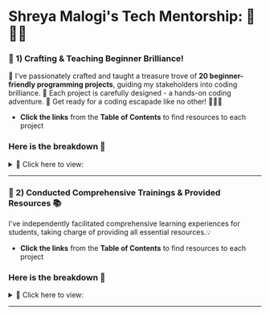 # Shreya Malogi's Tech Mentorship: 🚀👩‍💻

###  🚀 1) Crafting & Teaching Beginner Brilliance!

🌟 I've passionately crafted and taught a treasure trove of **20 beginner-friendly programming projects**, guiding my stakeholders into coding brilliance. 🚀 Each project is carefully designed - a hands-on coding adventure. 🌌 Get ready for a coding escapade like no other! 🚀👩‍💻

- **Click the links** from the **Table of Contents** to find resources to each project 

###  Here is the breakdown  📖

<details>

<summary> 📸 Click here to view:  </summary>
 
## Table of Contents: 

| Project Name                                                                   | Tech Stack                      |
|--------------------------------------------------------------------------------|---------------------------------|
| [🦠1) COVID-19 Cases Notifier](https://github.com/shreyamalogi/corona-cases-notifyer) | 📊 Python                      |
| [🗣️ 2) Text-to-Speech (TTS)](https://github.com/shreyamalogi/TTS)                    | 📝 Python                      |
| [📄 3) Bio Data ](https://github.com/shreyamalogi/Bio-Data)                   | 🔍 HTML                        |
| [🐶 4) Tinder for Dogs](https://github.com/shreyamalogi/tindog)                               | 💻 HTML, CSS, Bootstrap        |
| [🎨 5) Polka Dot](https://github.com/shreyamalogi/the_hirst_painting)                 | 🔵 Turtle GUI                  |
| [✏️ 6) Spirograph](https://github.com/shreyamalogi/spirograph)                       | 🌀 Turtle GUI                  |
| [🤖 7) Doraemon](https://github.com/shreyamalogi/doraemon)                           | 🎨 Turtle GUI                  |
| [🚀 8) Among Us Tribute](https://github.com/shreyamalogi/among-us)                   | 👥 Turtle GUI                  |
| [🧠 9) Memory Game](https://github.com/shreyamalogi/memory-game)                    | 🎮 HTML, CSS, JavaScript       |
| [🥁 10) Drums Kit](https://github.com/shreyamalogi/drums-app)                        | 🚀 HTML, CSS, JavaScript       |
| [🎲 11) Dice Game](https://github.com/shreyamalogi/Dice-game)                        | 🎮 HTML, CSS, JavaScript       |
| [🌐 12) Favicon Fetcher](https://github.com/shreyamalogi/favicon-fetcher)              | 🔍 HTML, CSS, JavaScript       |
| [📜 13) Kanye Quotes Generator](https://github.com/shreyamalogi/kanye-quotes-generator)| 🎤 API                         |
| [🌐 14) Real-time ISS Tracker](https://github.com/shreyamalogi/Real-time-ISS-Tracker)  | 🚀 Python, Tkinter             |
| [🌐 15) Flask API Integration](https://github.com/shreyamalogi/Flask-API-Integration)  | 🚀 Python, Flask               |
| [🚗 16) Miles to Kilometers Converter](https://github.com/shreyamalogi/miles-to-km-converter)| ➡️🚶 Tkinter                |
| [💎 17) I Am Rich App](https://github.com/shreyamalogi/rich-app)                      | 💰 Flutter                     |
| [📇 18) BizCard App](https://github.com/shreyamalogi/bizcard-app)                    | 🔄 Flutter                     |

This learning path will take you on a journey from Python basics to web technologies, API integration, GUI development, and finally, mobile app development with Flutter. Enjoy the coding adventure!🚀✨
</details>


---

### 🚀 2) Conducted Comprehensive Trainings & Provided Resources 📚

I've independently facilitated comprehensive learning experiences for students, taking charge of providing all essential resources.💡

- **Click the links** from the **Table of Contents** to find resources to each project 

###  Here is the breakdown  📖

<details>

<summary> 📸 Click here to view:  </summary>
 
| Chapter | Name of Chapter                                      |
|---------|------------------------------------------------------|
| 1       | [📖 Introduction to 'Github'.](https://github.com/CodeMacrocosm/Github-BOOK)                  |
| 2       | [👨‍💻 Understanding & Practicing 'Git'.](https://github.com/CodeMacrocosm/git-BOOK)            |
| 3       | [🔧 15 days of 'HTML/CSS' Training.](https://github.com/CodeMacrocosm/HTMLCSS-BOOK)         |
| 4       | [⚛️ 10 Days of 'React.js' Training.](https://github.com/CodeMacrocosm/react.js-BOOK)       |
| 5       | [🌐 10 days of 'C' Training.](https://github.com/CodeMacrocosm/C-BOOK)                      |
| 6       | [🔍 10 days of 'C++' Training.](https://github.com/CodeMacrocosm/CPP-BOOK)                  |
| 7       | [💡 30 days of 'DSA basics' Training.](https://github.com/CodeMacrocosm/DSA-BOOK)          |
| 8       | [☕ 10 days of 'Java' Training.](https://github.com/CodeMacrocosm/JAVA-BOOK)                |
| 9       | [🌐 45 days of 'Full Stack Web Development'.](https://github.com/CodeMacrocosm/WEBD-BOOK) |


</details>


---

 

